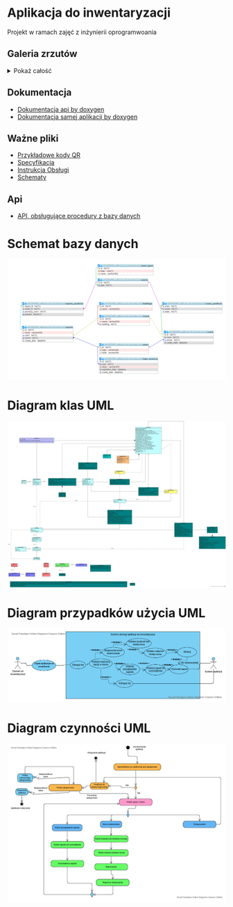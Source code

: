 # Aplikacja do inwentaryzacji

Projekt w ramach zajęć z inżynierii oprogramwoania

## Galeria zrzutów
<details>
  <summary>Pokaż całość</summary>
  
  <p>
    <a href="zrzuty/przykładowy-raport.pdf">Przykładowy raport w formie pdf</a>
  </p>

  <p>
    <img src="zrzuty/zrzut0.jpg" width="256">
    <img src="zrzuty/zrzut1.jpg" width="256">
    <img src="zrzuty/zrzut2.jpg" width="256">
    <img src="zrzuty/zrzut3.jpg" width="256">
    <img src="zrzuty/zrzut4.jpg" width="256">
    <img src="zrzuty/zrzut5.jpg" width="256">
    <img src="zrzuty/zrzut6.jpg" width="256">
    <img src="zrzuty/zrzut7.jpg" width="256">
    <img src="zrzuty/zrzut8.jpg" width="256">
    <img src="zrzuty/zrzut9.jpg" width="256">
    <img src="zrzuty/zrzut10.jpg" width="256">
    <img src="zrzuty/zrzut11.jpg" width="256">
    <img src="zrzuty/zrzut12.jpg" width="256">
    <img src="zrzuty/zrzut13.jpg" width="256">
    <img src="zrzuty/zrzut14.jpg" width="256">
    <img src="zrzuty/zrzut15.jpg" width="256">
  </p>
</details>

## Dokumentacja
- [Dokumentacja api by doxygen](http://aplikacja-do-inwentaryzacji.000webhostapp.com/dokumentacja/api/)
- [Dokumentacja samej aplikacji by doxygen](http://aplikacja-do-inwentaryzacji.000webhostapp.com/dokumentacja/aplikacja/)

## Ważne pliki
- [Przykładowe kody QR](QRCodes/)
- [Specyfikacja](Specyfikacja.pdf)
- [Instrukcja Obsługi](InstrukcjaObsługi.pdf)
- [Schematy](Schematy.pdf)

## Api
- [API, obsługujące procedury z bazy danych](https://github.com/Jerry-BloodBerry/InwentaryzacjaAPI)

# Schemat bazy danych

![Schemat bazy](diagramy/baza.png)

# Diagram klas UML

![Klasy UML](diagramy/klasy.jpg)

# Diagram przypadków użycia UML

![Przypadki użycia UML](diagramy/przypadki-uzycia.png)

# Diagram czynności UML

![Czynności UML](diagramy/czynnosci.png)
